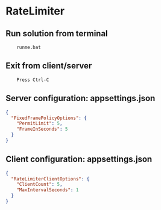 # RateLimiter

## Run solution from terminal
````
    runme.bat
````

## Exit from client/server
````
    Press Ctrl-C
````

## Server configuration: appsettings.json
````json
{
  "FixedFramePolicyOptions": {
    "PermitLimit": 5,
    "FrameInSeconds": 5
  }
}
````

## Client configuration: appsettings.json
````json
{
  "RateLimiterClientOptions": {
    "ClientCount": 5,
    "MaxIntervalSeconds": 1
  }
}
````

